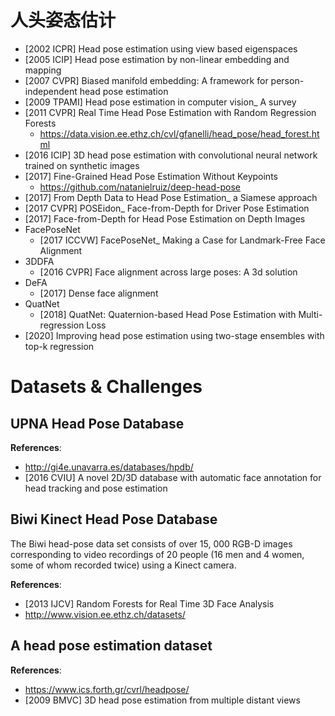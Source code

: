 # 人头姿态估计
- [2002 ICPR] Head pose estimation using view based eigenspaces
- [2005 ICIP] Head pose estimation by non-linear embedding and mapping
- [2007 CVPR] Biased manifold embedding: A framework for person-independent head pose estimation
- [2009 TPAMI] Head pose estimation in computer vision_ A survey
- [2011 CVPR] Real Time Head Pose Estimation with Random Regression Forests
    - https://data.vision.ee.ethz.ch/cvl/gfanelli/head_pose/head_forest.html
- [2016 ICIP] 3D head pose estimation with convolutional neural network trained on synthetic images
- [2017] Fine-Grained Head Pose Estimation Without Keypoints
    - https://github.com/natanielruiz/deep-head-pose
- [2017] From Depth Data to Head Pose Estimation_ a Siamese approach
- [2017 CVPR] POSEidon_ Face-from-Depth for Driver Pose Estimation
- [2017] Face-from-Depth for Head Pose Estimation on Depth Images
- FacePoseNet
    - [2017 ICCVW] FacePoseNet_ Making a Case for Landmark-Free Face Alignment
- 3DDFA
    - [2016 CVPR] Face alignment across large poses: A 3d solution
- DeFA
    - [2017] Dense face alignment
- QuatNet
    - [2018] QuatNet: Quaternion-based Head Pose Estimation with Multi-regression Loss
- [2020] Improving head pose estimation using two-stage ensembles with top-k regression


# Datasets & Challenges

## UPNA Head Pose Database
**References**:
- http://gi4e.unavarra.es/databases/hpdb/
- [2016 CVIU] A novel 2D/3D database with automatic face annotation for head tracking and pose estimation

## Biwi Kinect Head Pose Database
The Biwi head-pose data set consists of over 15, 000 RGB-D images corresponding to video recordings of 20 people (16 men and 4 women, some of whom recorded twice) using a Kinect camera.

**References**:
- [2013 IJCV] Random Forests for Real Time 3D Face Analysis
- http://www.vision.ee.ethz.ch/datasets/

## A head pose estimation dataset
**References**:
- https://www.ics.forth.gr/cvrl/headpose/
- [2009 BMVC] 3D head pose estimation from multiple distant views
